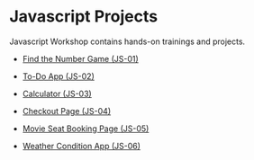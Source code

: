 # Javascript Projects

Javascript Workshop contains hands-on trainings and projects.

- [Find the Number Game (JS-01)](./001-%20Find%20the%20Number%20Game%20(JS-01)/README.md)

- [To-Do App (JS-02)](./002%20-%20To-Do-App%20(JS-02)/README.md)

- [Calculator (JS-03)](./003%20-%20Ios-Calculator%20(JS-03)/README.md)

- [Checkout Page (JS-04)](./004-%20Checkout_Page%20(JS-04)/README.md)

- [Movie Seat Booking Page (JS-05)](./005%20-%20Movie_Seat_Booking_App(JS-05)/README.md)

- [Weather Condition App (JS-06)](./006%20-%20Weather_Condition_App(JS-06)/README.md)

